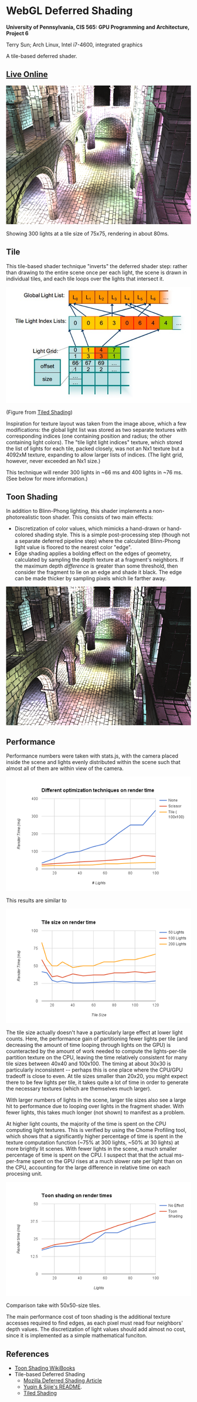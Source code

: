 WebGL Deferred Shading
======================

**University of Pennsylvania, CIS 565: GPU Programming and Architecture, Project 6**

Terry Sun; Arch Linux, Intel i7-4600, integrated graphics

A tile-based deferred shader.

## [Live Online](http://terrysun.blue/WebGL-Deferred-Shader/)

![](img/normal.png)

Showing 300 lights at a tile size of 75x75, rendering in about 80ms.

## Tile

This tile-based shader technique "inverts" the deferred shader step: rather than
drawing to the entire scene once per each light, the scene is drawn in
individual tiles, and each tile loops over the lights that intersect it.

![](img/tiled_textures.png)

(Figure from [Tiled Shading](http://www.cse.chalmers.se/~uffe/tiled_shading_preprint.pdf))

Inspiration for texture layout was taken from the image above, which a few
modifications: the global light list was stored as two separate textures with
corresponding indices (one containing position and radius; the other containing
light colors). The "tile light light indices" texture, which stored the list of
lights for each tile, packed closely, was not an Nx1 texture but a 4092xM
texture, expanding to allow larger lists of indices. (The light grid, however,
never exceeded an Nx1 size.)

This technique will render 300 lights in ~66 ms and 400 lights in ~76 ms. (See
below for more information.)

## Toon Shading

In addition to Blinn-Phong lighting, this shader implements a non-photorealistic
toon shader. This consists of two main effects:

* Discretization of color values, which mimicks a hand-drawn or hand-colored
  shading style. This is a simple post-processing step (though not a separate
  deferred pipeline step) where the calculated Blinn-Phong light value is
  floored to the nearest color "edge".
* Edge shading applies a bolding effect on the edges of geometry, calculated by
  sampling the depth texture at a fragment's neighbors. If the maximum depth
  *difference* is greater than some threshold, then consider the fragment to lie
  on an edge and shade it black. The edge can be made thicker by sampling pixels
  which lie farther away.

![](img/toon.png)

## Performance

Performance numbers were taken with stats.js, with the camera placed inside the
scene and lights evenly distributed within the scene such that almost all of
them are within view of the camera.

![](img/chart_opts.png)

This results are similar to 

![](img/chart_tile_size.png)

The tile size actually doesn't have a particularly large effect at lower light
counts. Here, the performance gain of partitioning fewer lights per tile (and
decreasing the amount of time looping through lights on the GPU) is counteracted
by the amount of work needed to compute the lights-per-tile partition texture on
the CPU, leaving the time relatively consistent for many tile sizes between
40x40 and 100x100. The timing at about 30x30 is particularly inconsistent --
perhaps this is one place where the CPU/GPU tradeoff is close to even. At tile
sizes smaller than 20x20, you might expect there to be few lights per tile, it
takes quite a lot of time in order to generate the necessary textures (which are
themselves much larger).

With larger numbers of lights in the scene, larger tile sizes also see a large
hit to performance due to looping over lights in the fragment shader. With
fewer lights, this takes much longer (not shown) to manifest as a problem.

At higher light counts, the majority of the time is spent on the CPU computing
light textures. This is verified by using the Chome Profiling tool, which shows
that a significantly higher percentage of time is spent in the texture
computation function (~75% at 300 lights, ~50% at 30 lights) at more brightly
lit scenes. With fewer lights in the scene, a much smaller percentage of time is
spent on the CPU. I suspect that that the actual ms-per-frame spent on the GPU
rises at a much slower rate per light than on the CPU, accounting for the large
difference in relative time on each procesing unit.

![](img/chart_toon.png)

Comparison take with 50x50-size tiles.

The main performance cost of toon shading is the additional texture accesses
required to find edges, as each pixel must read four neighbors' depth values.
The discretization of light values should add almost no cost, since it is
implemented as a simple mathematical funciton.

## References

* [Toon Shading WikiBooks](https://en.wikibooks.org/wiki/GLSL_Programming/Unity/Toon_Shading)
* Tile-based Deferred Shading
  * [Mozilla Deferred Shading Article](https://hacks.mozilla.org/2014/01/webgl-deferred-shading/)
  * [Yuqin & Sijie's README](https://github.com/YuqinShao/Tile_Based_WebGL_DeferredShader/blob/master/README.md#algorithm-details).
  * [Tiled Shading](http://www.cse.chalmers.se/~uffe/tiled_shading_preprint.pdf)
